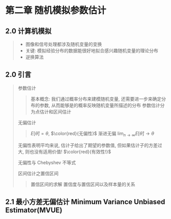 # 第二章 随机模拟参数估计

## 2.0 计算机模拟

> - 图像和信号处理都涉及随机变量的变换
> - 关键: 模拟经验分布的数据能很好地拟合感兴趣随机变量的理论分布
> - 逆换算法

## 2.0 引言

> 参数估计
> > 基本概念: 我们通过概率分布来建模随机变量, 还需要进一步来确定分布的参数, 从而能够是的概率反映随机变量所描述的分布
> > 参数估计分为点估计和区间估计
>
> 无偏估计
> > $E[\hat{\theta}] = \theta$, $\color{red}{无偏性}$
> 渐进无偏
> > $\text{{lim}}_{n \rightarrow \infty}E[\hat{\theta}] \rightarrow \theta$
>
> 无偏性表明平均来说, 估计子给出了期望的参数值, 但如果估计子的方差过大, 则也没有适用价值! $\color{red}{有效性!}$
>
> 无偏性与 Chebyshev 不等式
>
> 区间估计之置信区间
> > 置信区间的求解
> > 置信度与置信区间以及样本量的关系

## 2.1 最小方差无偏估计 Minimum Variance Unbiased Estimator(MVUE)
